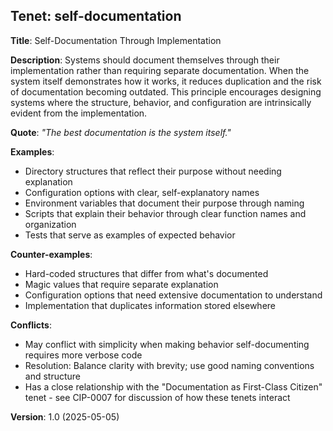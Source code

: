 ## Tenet: self-documentation

**Title**: Self-Documentation Through Implementation

**Description**: Systems should document themselves through their implementation rather than requiring separate documentation. When the system itself demonstrates how it works, it reduces duplication and the risk of documentation becoming outdated. This principle encourages designing systems where the structure, behavior, and configuration are intrinsically evident from the implementation.

**Quote**: *"The best documentation is the system itself."*

**Examples**:
- Directory structures that reflect their purpose without needing explanation
- Configuration options with clear, self-explanatory names
- Environment variables that document their purpose through naming
- Scripts that explain their behavior through clear function names and organization
- Tests that serve as examples of expected behavior

**Counter-examples**:
- Hard-coded structures that differ from what's documented
- Magic values that require separate explanation
- Configuration options that need extensive documentation to understand
- Implementation that duplicates information stored elsewhere

**Conflicts**:
- May conflict with simplicity when making behavior self-documenting requires more verbose code
- Resolution: Balance clarity with brevity; use good naming conventions and structure
- Has a close relationship with the "Documentation as First-Class Citizen" tenet - see CIP-0007 for discussion of how these tenets interact

**Version**: 1.0 (2025-05-05) 